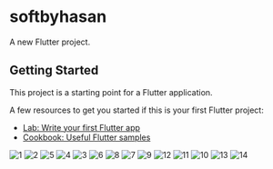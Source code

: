 # softbyhasan

A new Flutter project.

## Getting Started

This project is a starting point for a Flutter application.

A few resources to get you started if this is your first Flutter project:

- [Lab: Write your first Flutter app](https://docs.flutter.dev/get-started/codelab)
- [Cookbook: Useful Flutter samples](https://docs.flutter.dev/cookbook)



![1](https://github.com/SoftEngHasan/Flutter--RestAPI--Firebase/assets/80910782/f00cde75-49c1-4a1d-b68f-b75b120980c3)
![2](https://github.com/SoftEngHasan/Flutter--RestAPI--Firebase/assets/80910782/262b2a76-7618-48d6-bfbd-486c3a8aba6a)
![5](https://github.com/SoftEngHasan/Flutter--RestAPI--Firebase/assets/80910782/ff112db4-c645-43bd-8ca4-eb6fe17fe0ae)
![4](https://github.com/SoftEngHasan/Flutter--RestAPI--Firebase/assets/80910782/aa470efd-9cff-43cc-ac33-b4fb64eb187c)
![3](https://github.com/SoftEngHasan/Flutter--RestAPI--Firebase/assets/80910782/1d86f2bc-b51e-4b76-bcd8-a8eb69c8130b)
![6](https://github.com/SoftEngHasan/Flutter--RestAPI--Firebase/assets/80910782/a38d32e6-bbb3-4934-a8c4-c81e45abefb6)
![8](https://github.com/SoftEngHasan/Flutter--RestAPI--Firebase/assets/80910782/eb4894fb-5d6e-4f15-bb0f-eb851680201d)
![7](https://github.com/SoftEngHasan/Flutter--RestAPI--Firebase/assets/80910782/1ee51d26-6389-4f9d-bb23-4f079089a433)
![9](https://github.com/SoftEngHasan/Flutter--RestAPI--Firebase/assets/80910782/281a7a3c-a86c-4da8-88f1-ac4b9205d78c)
![12](https://github.com/SoftEngHasan/Flutter--RestAPI--Firebase/assets/80910782/42b829ab-848d-4b70-b417-7b5ba552c8dc)
![11](https://github.com/SoftEngHasan/Flutter--RestAPI--Firebase/assets/80910782/0b1ee42c-9065-40a0-a954-cbf5590e30bc)
![10](https://github.com/SoftEngHasan/Flutter--RestAPI--Firebase/assets/80910782/09fe0c00-4d74-4e26-85c4-12b1e345c585)
![13](https://github.com/SoftEngHasan/Flutter--RestAPI--Firebase/assets/80910782/5f7cbbad-b574-47ac-94d9-4e20a541677a)
![14](https://github.com/SoftEngHasan/Flutter--RestAPI--Firebase/assets/80910782/dd767b16-7124-494e-b216-5e7d7d47a679)
